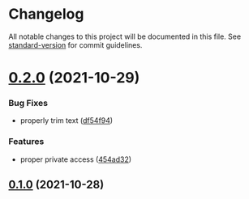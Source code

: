# Changelog

All notable changes to this project will be documented in this file. See [standard-version](https://github.com/conventional-changelog/standard-version) for commit guidelines.

# [0.2.0](https://github.com/discordjs/ts-docgen/compare/v0.1.0...v0.2.0) (2021-10-29)


### Bug Fixes

* properly trim text ([df54f94](https://github.com/discordjs/ts-docgen/commit/df54f94093688e995a2128e68ff25fac2383be22))


### Features

* proper private access ([454ad32](https://github.com/discordjs/ts-docgen/commit/454ad32b497d30300c4f57b85c671669f62e8464))



## [0.1.0](https://github.com/discordjs/ts-docgen/compare/v2.0.1...v0.1.0) (2021-10-28)
